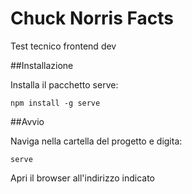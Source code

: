 # Chuck Norris Facts

Test tecnico frontend dev

##Installazione

Installa il pacchetto serve:

```
npm install -g serve
```

##Avvio

Naviga nella cartella del progetto e digita:

```
serve
```

Apri il browser all'indirizzo indicato